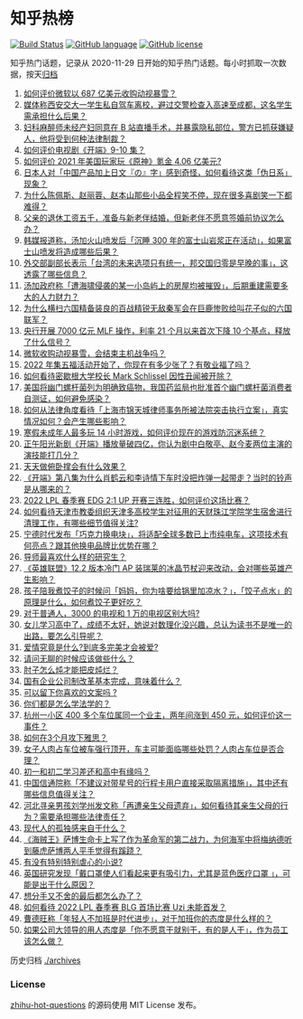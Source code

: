 # 知乎热榜
[![Build Status](https://github.com/ToWeLong/zhihu-hot-questions/workflows/CI/badge.svg)](https://github.com/ToWeLong/zhihu-hot-questions/actions)
[![GitHub language](https://img.shields.io/badge/language-golang-orange.svg)](https://golang.org/)
[![GitHub license](https://img.shields.io/github/license/ToWeLong/zhihu-hot-questions)](https://github.com/ToWeLong/zhihu-hot-questions/blob/main/LICENSE)

知乎热门话题，记录从 2020-11-29 日开始的知乎热门话题。每小时抓取一次数据，按天[归档](./archives)

<!-- BEGIN -->

1. [如何评价微软以 687 亿美元收购动视暴雪？](https://www.zhihu.com/question/512216137)
1. [媒体称西安交大一学生私自驾车离校，避过交警检查入高速至成都，这名学生需承担什么后果？](https://www.zhihu.com/question/512188024)
1. [妇科麻醉师未经产妇同意在 B 站直播手术，并暴露隐私部位，警方已抓获嫌疑人，他将受到何种法律制裁？](https://www.zhihu.com/question/512209245)
1. [如何评价电视剧《开端》9-10 集？](https://www.zhihu.com/question/512172393)
1. [如何评价 2021 年美国玩家玩《原神》氪金 4.06 亿美元?](https://www.zhihu.com/question/512070727)
1. [日本人对「中国产品加上日文『の』字」感到奇怪，如何看待这类「伪日系」现象？](https://www.zhihu.com/question/512100109)
1. [为什么陈佩斯、赵丽蓉、赵本山那些小品全程笑不停，现在很多喜剧笑一下都难得？](https://www.zhihu.com/question/444413266)
1. [父亲的退休工资五千，准备与新老伴结婚，但新老伴不愿意签婚前协议怎么办？](https://www.zhihu.com/question/511443582)
1. [韩媒报道称，汤加火山喷发后「沉睡 300 年的富士山岩浆正在活动」，如果富士山喷发将造成哪些后果？](https://www.zhihu.com/question/512183689)
1. [外交部副部长表示「台湾的未来选项只有统一，邦交国归零是早晚的事」，这透露了哪些信息？](https://www.zhihu.com/question/512204712)
1. [汤加政府称「遭海啸侵袭的某一小岛屿上的房屋均被摧毁」，后期重建需要多大的人力财力？](https://www.zhihu.com/question/512200673)
1. [为什么横扫六国精备装良的百战精锐无敌秦军会在巨鹿惨败给叫花子似的六国联军？](https://www.zhihu.com/question/511876332)
1. [央行开展 7000 亿元 MLF 操作，利率 21 个月以来首次下降 10 个基点，释放了什么信号？](https://www.zhihu.com/question/511990197)
1. [微软收购动视暴雪，会结束主机战争吗？](https://www.zhihu.com/question/512231030)
1. [2022 年集五福活动开始了，你现在有多少张了？有敬业福了吗？](https://www.zhihu.com/question/511857078)
1. [如何看待密歇根大学校长 Mark Schlissel 因性丑闻被开除？](https://www.zhihu.com/question/511766865)
1. [美国将幽门螺杆菌列为明确致癌物，我国药监局也批准首个幽门螺杆菌消费者自测证，如何避免感染？](https://www.zhihu.com/question/511835931)
1. [如何从法律角度看待「上海市锦天城律师事务所被法院突击执行立案」，真实情况如何？会产生哪些影响？](https://www.zhihu.com/question/512156469)
1. [寒假未成年人最多玩 14 小时游戏，如何评价现在的游戏防沉迷系统？](https://www.zhihu.com/question/511948279)
1. [正午阳光新剧《开端》播放量破四亿，你认为剧中白敬亭、赵今麦两位主演的演技能打几分？](https://www.zhihu.com/question/512193173)
1. [天天做俯卧撑会有什么效果？](https://www.zhihu.com/question/507850942)
1. [《开端》第八集为什么肖鹤云和李诗情下车时没把炸弹一起带走？当时的铃声是从哪来的？](https://www.zhihu.com/question/511447389)
1. [2022 LPL 春季赛 EDG 2:1 UP 开赛三连胜，如何评价这场比赛？](https://www.zhihu.com/question/512198344)
1. [如何看待天津市教委组织天津多高校学生对征用的天财珠江学院学生宿舍进行清理工作，有哪些细节值得关注?](https://www.zhihu.com/question/511978166)
1. [宁德时代发布「巧克力换电块」，将适配全球多数已上市纯电车，这项技术有何亮点？跟其他换电品牌比优势在哪？](https://www.zhihu.com/question/512171172)
1. [导师最喜欢什么样的研究生？](https://www.zhihu.com/question/512118074)
1. [《英雄联盟》12.2 版本冷门 AP 装瑞莱的冰晶节杖迎来改动，会对哪些英雄产生影响？](https://www.zhihu.com/question/511785246)
1. [孩子陪我煮饺子的时候问「妈妈，你为啥要给锅里加凉水？」，「饺子点水」的原理是什么，如何煮饺子更好吃？](https://www.zhihu.com/question/511931189)
1. [对于普通人，3000 的电视和 1 万的电视区别大吗?](https://www.zhihu.com/question/511879154)
1. [女儿学习高中了，成绩不太好，她说对数理化没兴趣，总认为读书不是唯一的出路，要怎么引导呢？](https://www.zhihu.com/question/511969808)
1. [爱情究竟是什么?到底多完美才会被爱?](https://www.zhihu.com/question/512111252)
1. [请问无聊的时候应该做些什么？](https://www.zhihu.com/question/282987094)
1. [肘子怎么炖才能把皮炖烂？](https://www.zhihu.com/question/385080670)
1. [国有企业公司制改革基本完成，意味着什么？](https://www.zhihu.com/question/512030418)
1. [可以留下你喜欢的文案吗 ?](https://www.zhihu.com/question/511394598)
1. [你们都是怎么学法学的？](https://www.zhihu.com/question/315644660)
1. [杭州一小区 400 多个车位属同一个业主，两年间涨到 450 元，如何评价这一事件？](https://www.zhihu.com/question/510488262)
1. [如何在3个月攻下雅思？](https://www.zhihu.com/question/35182676)
1. [女子人肉占车位被车强行顶开，车主可能面临哪些处罚？人肉占车位是否合理？](https://www.zhihu.com/question/511949303)
1. [初一和初二学习差还和高中有缘吗？](https://www.zhihu.com/question/511846143)
1. [中国信通院称「不建议对带星号的行程卡用户直接采取隔离措施」，其中还有哪些信息值得关注？](https://www.zhihu.com/question/512001913)
1. [河北寻亲男孩刘学州发文称「再遭亲生父母遗弃」，如何看待其亲生父母的行为？需要承担哪些法律责任？](https://www.zhihu.com/question/512123864)
1. [现代人的孤独感来自于什么？](https://www.zhihu.com/question/510531550)
1. [《海贼王》萨博生命卡上写了作为革命军的第二战力，为何海军中将梅纳德听到藤虎萨博两人平手觉得有蹊跷？](https://www.zhihu.com/question/510398391)
1. [有没有特别特别虐心的小说?](https://www.zhihu.com/question/504931299)
1. [英国研究发现「戴口罩使人们看起来更有吸引力，尤其是蓝色医疗口罩 」，可能是出于什么原因？](https://www.zhihu.com/question/511519765)
1. [想分手又不舍的最后都怎么办了？](https://www.zhihu.com/question/512240510)
1. [如何看待 2022 LPL 春季赛 BLG 首场比赛 Uzi 未能首发？](https://www.zhihu.com/question/511892993)
1. [曹德旺称「年轻人不加班是时代进步」，对于加班你的态度是什么样的？](https://www.zhihu.com/question/512110269)
1. [如果公司大领导的用人态度是「你不愿意干就别干，有的是人干」，作为员工该怎么做？](https://www.zhihu.com/question/502391630)

<!-- END -->

历史归档 [./archives](./archives)


### License
[zhihu-hot-questions](https://github.com/towelong/zhihu-hot-questions) 的源码使用 MIT License 发布。
